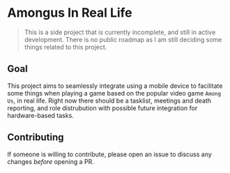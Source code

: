 # Amongus In Real Life
> This is a side project that is currently incomplete, and still in active development. There is
> no public roadmap as I am still deciding some things related to this project.

## Goal
This project aims to seamlessly integrate using a mobile device to facilitate some things when playing a game based on the popular video game `Among Us`, in real life.
Right now there should be a tasklist, meetings and death reporting, and role distrubution with possible future integration for hardware-based tasks.

## Contributing
If someone is willing to contribute, please open an issue to discuss any changes *before* opening a PR.
